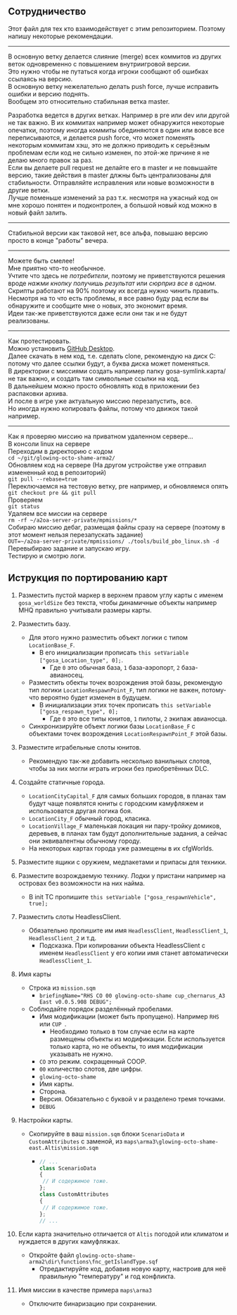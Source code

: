 ## Сотрудничество

Этот файл для тех кто взаимодействует с этим репозиторием.
Поэтому напишу некоторые рекомендации.

-----

В основную ветку делается слияние (merge) всех коммитов из других веток одновременно с повышением внутриигровой версии.  
Это нужно чтобы не путаться когда игроки сообщают об ошибках ссылаясь на версию.  
В основную ветку нежелательно делать push force, лучше исправить ошибки и версию поднять.  
Вообщем это относительно стабильная ветка master.  

Разработка ведется в других ветках.
Например в pre или dev или другой не так важно.
В их коммитах например может обнаружится некоторые опечатки, поэтому иногда коммиты обединяются в один или вовсе все переписываются, и делается push force, что может поменять некоторым коммитам хэш, это не должно приводить к серьёзным проблемам если код не сильно изменен, по этой-же причине я не делаю много правок за раз.  
Если вы делаете pull request не делайте его в master и не повышайте версию, такие действия в master длжны быть централизованы для стабильности.
Отправляйте исправления или новые возможности в другие ветки.  
Лучше поменьше изменений за раз т.к. несмотря на ужасный код он мне хорошо понятен и подконтролен, а большой новый код можно в новый файл залить.  

-----

Стабильной версии как таковой нет, все альфа, повышаю версию просто в конце "работы" вечера.

-----

Можете быть смелее!  
Мне приятно что-то необычное.  
Учтите что здесь не *потребители*, поэтому не приветствуются решения вроде *нажми кнопку получишь результат* или *сюрприз все в одном*.  
Скрипты работают на 90% поэтому их всегда нужно чинить править.  
Несмотря на то что есть проблемы, я все равно буду рад если вы обнаружите и сообщите мне о новых, это экономит время.  
Идеи так-же приветствуются даже если они так и не будут реализованы.

-----

Как протестировать.  
Можно установить [GitHub Desktop](https://desktop.github.com/).  
Далее скачать в нем код, т.е. сделать clone, рекомендую на диск C: потому что далее ссылки будут, а буква диска может поменяться.  
В директории с миссиями создать например папку gosa-symlink.карта/ не так важно, и создать там символьные ссылки на код.  
В дальнейшем можно просто обновлять код в приложении без распаковки архива.  
И после в игре уже актуальную миссию перезапустить, все.  
Но иногда нужно копировать файлы, потому что движок такой например.

-----

Как я проверяю миссию на приватном удаленном сервере...  
В консоли linux на сервере  
Переходим в директорию с кодом  
`cd ~/git/glowing-octo-shame-arma2/`  
Обновляем код на сервере (На другом устройстве уже отправил измененный код в репозиторий)  
`git pull --rebase=true`  
Переключаемся на тестовую ветку, pre например, и обновляемся опять  
`git checkout pre && git pull`  
Проверяем  
`git status`  
Удаляем все миссии на сервере  
`rm -rf ~/a2oa-server-private/mpmissions/*`  
Собираю миссию дебаг, размещая файлы сразу на сервере (поэтому в этот момент нельзя перезапускать задание)  
`OUT=~/a2oa-server-private/mpmissions/ ./tools/build_pbo_linux.sh -d`  
Перевыбираю задание и запускаю игру.  
Тестирую и смотрю логи.  


## Иструкция по портированию карт

1. Разместить пустой маркер в верхнем правом углу карты с именем `gosa_worldSize` без текста, чтобы динамичные объекты например MHQ правильно учитывали размеры карты.

2. Разместить базу.
   - Для этого нужно разместить объект логики с типом `LocationBase_F`.
     - В его инициализации прописать `this setVariable ["gosa_Location_type", 0];`.
       - Где `0` это обычная база, `1` база-аэропорт, `2` база-авианосец.
   - Разместить обекты точек возрождения этой базы, рекомендую тип логики `LocationRespawnPoint_F`, тип логики не важен, потому-что вероятно будет изменен в будущем.
     - В инициализации этих точек прописать `this setVariable ["gosa_respawn_type", 0];`
       - Где `0` это все типы юнитов, `1` пилоты, `2` экипаж авианосца.
   - Синхронизируйте объект логики базы `LocationBase_F` с объектами точек возрождения `LocationRespawnPoint_F` этой базы.

3. Разместите играбельные слоты юнитов.
   - Рекомендую так-же добавить несколько ванильных слотов, чтобы за них могли играть игроки без приобретённых DLC.

4. Создайте статичные города.
   - `LocationCityCapital_F` для самых больших городов, в планах там будут чаще появлятся юниты с городским камуфляжем и использоватся другая логика боя.
   - `LocationCity_F` обычный город, класика.
   - `LocationVillage_F` маленькая локация ни пару-тройку домиков, деревьев, в планах там будут дополнительные задания, а сейчас они эквивалентны обычному городу.
   - На некоторых картах города уже размещены в их cfgWorlds.

5. Разместите ящики с оружием, медпакетами и припасы для техники.

6. Разместите возрождаемую технику. Лодки у пристани например на островах без возможности на них найма.
   - В init ТС пропишите `this setVariable ["gosa_respawnVehicle", true];`

7. Разместить слоты HeadlessClient.
   - Обязательно пропишите им имя `HeadlessClient`, `HeadlessClient_1`, `HeadlessClient_2` и т.д.
     - Подсказка. При копировании объекта HeadlessClient с именем `HeadlessClient` у его копии имя станет автоматически `HeadlessClient_1`.

8. Имя карты
   - Строка из `mission.sqm`
     - `briefingName="RHS CO 00 glowing-octo-shame cup_chernarus_A3 East v0.0.5.908 DEBUG";`
   - Соблюдайте порядок разделённый пробелами.
     - Имя модификации (может быть пропущено). Например `RHS ` или `CUP `.
       - Необходимо только в том случае если на карте размещены объекты из модификации. Если используется только карта, но не объекты, то имя модификации указывать не нужно.
     - `CO` это режим. сокращенный COOP.
     - `00` количество слотов, две цифры.
     - `glowing-octo-shame`
     - Имя карты.
     - Сторона.
     - Версия. Обязательно с буквой v и разделено тремя точками.
     - `DEBUG`

9. Настройки карты.
   - Скопируйте в ваш `mission.sqm` блоки `ScenarioData` и `CustomAttributes` с заменой, из `maps\arma3\glowing-octo-shame-east.Altis\mission.sqm`
     - ```js
       // ...
       class ScenarioData
       {
        // И содержимое тоже.
       };
       class CustomAttributes
       {
        // И содержимое тоже.
       };
       // ...
       ```
10. Если карта значительно отличается от `Altis` погодой или климатом и нуждается в других камуфляжах.
    - Откройте файл `glowing-octo-shame-arma2\dir\functions\fnc_getIslandType.sqf`
      - Отредактируйте код, добавив новую карту, настроив для неё правильную "температуру" и год конфликта.

11. Имя миссии в качестве примера `maps\arma3`
    - Отключите бинаризацию при сохранении.
